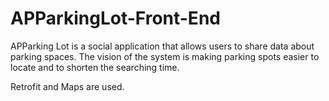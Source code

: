 # APParkingLot-Front-End
APParking Lot is a social application that allows users to share data about parking spaces. The vision of the system is making parking spots easier to locate and to shorten the searching time.

Retrofit and Maps are used.


